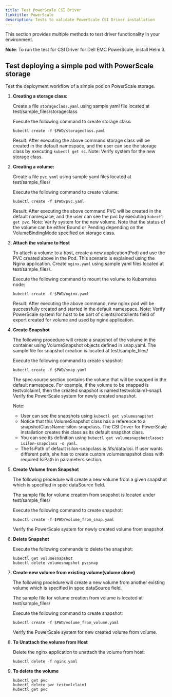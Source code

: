 ```yaml
---
title: Test PowerScale CSI Driver
linktitle: PowerScale
description: Tests to validate PowerScale CSI Driver installation
---
```


This section provides multiple methods to test driver functionality in your environment.

**Note**: To run the test for CSI Driver for Dell EMC PowerScale, install Helm 3.

## Test deploying a simple pod with PowerScale storage

Test the deployment workflow of a simple pod on PowerScale storage.

1. **Creating a storage class:**

   Create a file `storageclass.yaml` using sample yaml file located at test/sample_files/storageclass

   Execute the following command to create storage class:
   ```
   kubectl create -f $PWD/storageclass.yaml
   ```

   Result: After executing the above command storage class will be created in the default namespace, and the user can see the storage class by executing `kubectl get sc`.
   Note: Verify system for the new storage class.

2. **Creating a volume:**

    Create a file `pvc.yaml` using sample yaml files located at test/sample_files/


    Execute the following command to create volume:
    ```
    kubectl create -f $PWD/pvc.yaml
    ```

    Result: After executing the above command PVC will be created in the default namespace, and the user can see the pvc by executing `kubectl get pvc`. 
    Note: Verify system for the new volume. Note that the status of the volume can be either Bound or Pending depending on the VolumeBindingMode specified on storage class.

3. **Attach the volume to Host**

    To attach a volume to a host, create a new application(Pod) and use the PVC created above in the Pod. This scenario is explained using the Nginx application. Create `nginx.yaml` 
    using sample yaml files located at test/sample_files/.

    Execute the following command to mount the volume to Kubernetes node:
    ```
    kubectl create -f $PWD/nginx.yaml
    ```

    Result: After executing the above command, new nginx pod will be successfully created and started in the default namespace.
    Note: Verify PowerScale system for host to be part of clients/rootclients field of export created for volume and used by nginx application.

4. **Create Snapshot**

    The following procedure will create a snapshot of the volume in the container using VolumeSnapshot objects defined in snap.yaml. The sample file for snapshot creation is located at test/sample_files/
    
    Execute the following command to create snapshot:
    ```
    kubectl create -f $PWD/snap.yaml
    ```
    
    The spec.source section contains the volume that will be snapped in the default namespace. For example, if the volume to be snapped is testvolclaim1, then the created snapshot is named testvolclaim1-snap1. Verify the PowerScale system for newly created snapshot.
    
    Note:
    
    * User can see the snapshots using `kubectl get volumesnapshot`
    * Notice that this VolumeSnapshot class has a reference to a snapshotClassName:isilon-snapclass. The CSI Driver for PowerScale installation creates this class 
      as its default snapshot class. 
    * You can see its definition using `kubectl get volumesnapshotclasses isilon-snapclass -o yaml`.
    * The IsiPath of default isilon-snapclass is /ifs/data/csi. If user wants different path, she has to create custom volumesnapshot class with required IsiPath in parameters section.

5. **Create Volume from Snapshot**

    The following procedure will create a new volume from a given snapshot which is specified in spec dataSource field.
    
    The sample file for volume creation from snapshot is located under test/sample_files/
    
    Execute the following command to create snapshot:
    ```
    kubectl create -f $PWD/volume_from_snap.yaml
    ```

    Verify the PowerScale system for newly created volume from snapshot.

6. **Delete Snapshot**

    Execute the following commands to delete the snapshot:
    
    ```
    kubectl get volumesnapshot
    kubectl delete volumesnapshot pvcsnap
    ```

7. **Create new volume from existing volume(volume clone)**

    The following procedure will create a new volume from another existing volume which is specified in spec dataSource field.
    
    The sample file for volume creation from volume is located at test/sample_files/
    
    Execute the following command to create snapshot:
    ```
    kubectl create -f $PWD/volume_from_volume.yaml
    ```

    Verify the PowerScale system for new created volume from volume.

8.  **To Unattach the volume from Host**

    Delete the nginx application to unattach the volume from host:
    
    `kubectl delete -f nginx.yaml`

9.  **To delete the volume**

    ```
    kubectl get pvc
    kubectl delete pvc testvolclaim1
    kubectl get pvc
    ```
